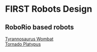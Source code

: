 # FIRST Robots Design

## RoboRio based robots
 [Tyrannosaurus Wombat](http://jimwright.org/robot/twambat/twambat.html)</br>
 [Tornado Platypus](http://jimwright.org/robot/tplatypus/tplatypus.html)</br>
 
